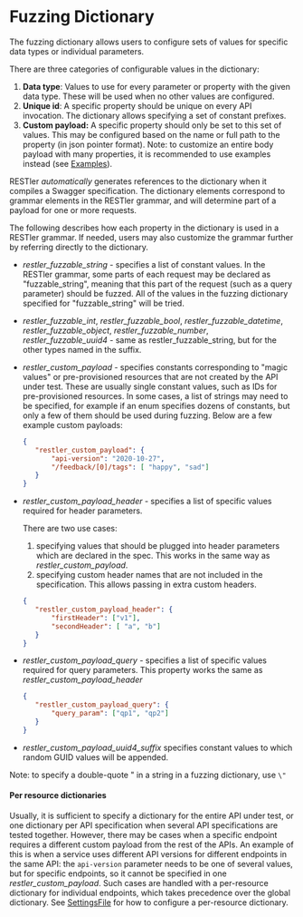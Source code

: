 # Fuzzing Dictionary

The fuzzing dictionary allows users to configure sets of values for specific data types or individual parameters.

There are three categories of configurable values in the dictionary:

1. **Data type**: Values to use for every parameter or property with the given data type.  These will be used when no other values are configured.
2. **Unique id**: A specific property should be unique on every API invocation.  The dictionary allows specifying a set of constant prefixes.
3. **Custom payload:** A specific property should only be set to this set of values.  This may be configured based on the name or full path to the property (in json pointer format).  Note: to customize an entire body payload with many properties, it is recommended to use examples instead (see [Examples](Examples.md)).



RESTler *automatically* generates references to the dictionary when it compiles a Swagger specification.  The dictionary elements correspond to grammar elements in the RESTler grammar, and will determine part of a payload for one or more requests.

The following describes how each property in the dictionary is used in a RESTler grammar.  If needed, users may also customize the grammar further by referring directly to the dictionary.

- *restler_fuzzable_string* - specifies a list of constant values.  In the RESTler grammar, some parts of each request may be declared as "fuzzable_string", meaning that this part of the request (such as a query parameter) should be fuzzed.  All of the values in the fuzzing dictionary specified for "fuzzable_string" will be tried.

- *restler_fuzzable_int*, *restler_fuzzable_bool*, *restler_fuzzable_datetime*, *restler_fuzzable_object*, *restler_fuzzable_number*, *restler_fuzzable_uuid4* - same as restler_fuzzable_string, but for the other types named in the suffix.

- *restler_custom_payload* - specifies constants corresponding to "magic values" or pre-provisioned resources that are not created by the API under test.  These are usually single constant values, such as IDs for pre-provisioned resources.  In some cases, a list of strings may need to be specified, for example if an enum specifies dozens of constants, but only a few of them should be used during fuzzing.  Below are a few example custom payloads:

  ``` json
  {
     "restler_custom_payload": {
         "api-version": "2020-10-27",
         "/feedback/[0]/tags": [ "happy", "sad"]
     }
  }
  ```

- *restler_custom_payload_header* - specifies a list of specific values required for header parameters.

  There are two use cases:

  1) specifying values that should be plugged into header parameters which are declared in the spec.  This works in the same way as *restler_custom_payload*.
  2) specifying custom header names that are not included in the specification.  This allows passing in extra custom headers.

  ``` json
  {
     "restler_custom_payload_header": {
         "firstHeader": ["v1"],
         "secondHeader": [ "a", "b"]
     }
  }
  ```

- *restler_custom_payload_query* - specifies a list of specific values required for query parameters.  This property works the same as *restler_custom_payload_header*

  ``` json
  {
     "restler_custom_payload_query": {
         "query_param": ["qp1", "qp2"]
     }
  }
  ```



- *restler_custom_payload_uuid4_suffix* specifies constant values to which random GUID values will be appended.


Note: to specify a double-quote " in a string in a fuzzing dictionary, use `\"`

#### **Per resource dictionaries**

Usually, it is sufficient to specify a dictionary for the entire API under test, or one dictionary per API specification when several API specifications are tested together.  However, there may be cases when a specific endpoint requires a different custom payload from the rest of the APIs.  An example of this is when a service uses different API versions for different endpoints in the same API: the ```api-version``` parameter needs to be one of several values, but for specific endpoints, so it cannot be specified in one *restler_custom_payload*.  Such cases are handled with a per-resource dictionary for individual endpoints, which takes precedence over the global dictionary.  See [SettingsFile](SettingsFile.md) for how to configure a per-resource dictionary.